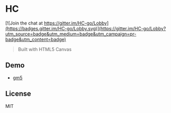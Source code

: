 # HC

[![Join the chat at https://gitter.im/HC-go/Lobby](https://badges.gitter.im/HC-go/Lobby.svg)](https://gitter.im/HC-go/Lobby?utm_source=badge&utm_medium=badge&utm_campaign=pr-badge&utm_content=badge)
> Built with HTML5 Canvas 

## Demo

- [gm5](https://github.com/tingwei628/HC/tree/master/lib/gm5)


## License
MIT
